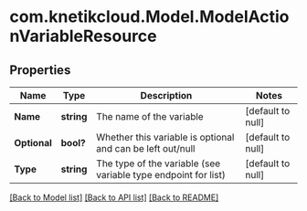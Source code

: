 # com.knetikcloud.Model.ModelActionVariableResource
## Properties

Name | Type | Description | Notes
------------ | ------------- | ------------- | -------------
**Name** | **string** | The name of the variable | [default to null]
**Optional** | **bool?** | Whether this variable is optional and can be left out/null | [default to null]
**Type** | **string** | The type of the variable (see variable type endpoint for list) | [default to null]

[[Back to Model list]](../README.md#documentation-for-models) [[Back to API list]](../README.md#documentation-for-api-endpoints) [[Back to README]](../README.md)

